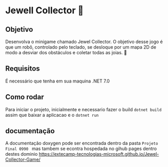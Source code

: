 # Jewell Collector 💎

## Objetivo

Desenvolva o minigame chamado Jewel Collector. O objetivo desse jogo é que um robô, controlado pelo teclado, se desloque por um mapa 2D de modo a desviar dos obstáculos e coletar todas as joias. 💎

## Requisitos
É necessário que tenha em sua maquina .NET 7.0

## Como rodar
Para iniciar o projeto, inicialmente e necessario fazer o build `dotnet build` assim que baixar a aplicacao e o `dotnet run` 

## documentação 
A documentação doxygen pode ser encontrada dentro da pasta `Projeto Final 0990
` mas tambem se econtra hospedada no gihub pages dentro destes dominio https://extecamp-tecnologias-microsoft.github.io/Jewel-Collector-Game/
